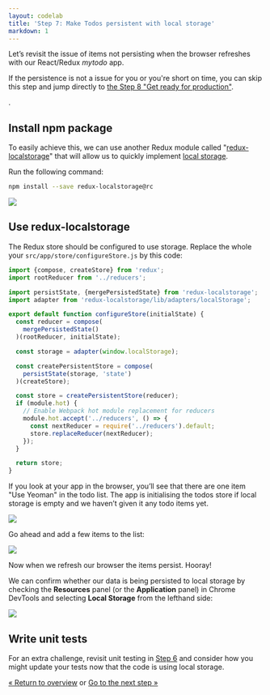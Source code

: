 ```yaml
---
layout: codelab
title: 'Step 7: Make Todos persistent with local storage'
markdown: 1
---
```


Let’s revisit the issue of items not persisting when the browser refreshes with our React/Redux *mytodo* app.

<div class="note tip">
  <p>If the persistence is not a issue for you or you're short on time, you can skip this step and jump directly to <a href="keep-going.html">the Step 8 "Get ready for production"</a>.</p>.
</div>

## Install npm package

To easily achieve this, we can use another Redux module called "[redux-localstorage](https://github.com/elgerlambert/redux-localstorage/tree/1.0-breaking-changes)" that will allow us to quickly implement [local storage](http://diveintohtml5.info/storage.html).

Run the following command:

```sh
npm install --save redux-localstorage@rc
```

![](/assets/img/codelab/07_install_localstorage.png)

## Use redux-localstorage

The Redux store should be configured to use storage. Replace the whole your `src/app/store/configureStore.js` by this code:

```js
import {compose, createStore} from 'redux';
import rootReducer from '../reducers';

import persistState, {mergePersistedState} from 'redux-localstorage';
import adapter from 'redux-localstorage/lib/adapters/localStorage';

export default function configureStore(initialState) {
  const reducer = compose(
    mergePersistedState()
  )(rootReducer, initialState);

  const storage = adapter(window.localStorage);

  const createPersistentStore = compose(
    persistState(storage, 'state')
  )(createStore);

  const store = createPersistentStore(reducer);
  if (module.hot) {
    // Enable Webpack hot module replacement for reducers
    module.hot.accept('../reducers', () => {
      const nextReducer = require('../reducers').default;
      store.replaceReducer(nextReducer);
    });
  }

  return store;
}

```

If you look at your app in the browser, you’ll see that there are one item "Use Yeoman" in the todo list. The app is initialising the todos store if local storage is empty and we haven’t given it any todo items yet.

![](/assets/img/codelab/07_before_localstorage.png)

Go ahead and add a few items to the list:

![](/assets/img/codelab/07_after_localstorage.png)

Now when we refresh our browser the items persist. Hooray!

We can confirm whether our data is being persisted to local storage by checking the **Resources** panel (or the **Application** panel) in Chrome DevTools and selecting **Local Storage** from the lefthand side:

![](/assets/img/codelab/07_show_localstorage.png)

<div class="note tip">

  <h2>Write unit tests</h2>

  <p>For an extra challenge, revisit unit testing in <a href="run-unit-tests.html">Step 6</a> and consider how you might update your tests now that the code is using local storage.</p>

</div>

<p class="codelab-paging">
  <a href="index.html#toc">&laquo; Return to overview</a>
  or
  <a href="prepare-production.html">Go to the next step &raquo;</a>
</p>
